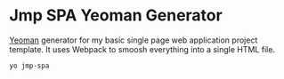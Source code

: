 # Jmp SPA Yeoman Generator

[Yeoman](https://yeoman.io/) generator for my basic single page web application
project template. It uses Webpack to smoosh everything into a single HTML file.

`yo jmp-spa`

